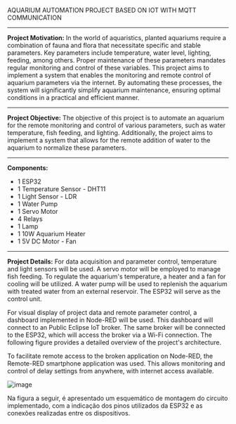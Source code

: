 AQUARIUM AUTOMATION PROJECT BASED ON IOT WITH MQTT COMMUNICATION 

--------------------------------------------------------------------------------------------------------------------------

**Project Motivation:**
In the world of aquaristics, planted aquariums require a combination of fauna and flora that necessitate specific and stable parameters. Key parameters include temperature, water level, lighting, feeding, among others. Proper maintenance of these parameters mandates regular monitoring and control of these variables. This project aims to implement a system that enables the monitoring and remote control of aquarium parameters via the internet. By automating these processes, the system will significantly simplify aquarium maintenance, ensuring optimal conditions in a practical and efficient manner.

--------------------------------------------------------------------------------------------------------------------------

**Project Objective:**
The objective of this project is to automate an aquarium for the remote monitoring and control of various parameters, such as water temperature, fish feeding, and lighting. Additionally, the project aims to implement a system that allows for the remote addition of water to the aquarium to normalize these parameters.

--------------------------------------------------------------------------------------------------------------------------

**Components:**
- 1 ESP32
- 1 Temperature Sensor - DHT11
- 1 Light Sensor - LDR
- 1 Water Pump
- 1 Servo Motor
- 4 Relays
- 1 Lamp
- 1 10W Aquarium Heater
- 1 5V DC Motor - Fan
  
--------------------------------------------------------------------------------------------------------------------------

**Project Details:**
For data acquisition and parameter control, temperature and light sensors will be used. A servo motor will be employed to manage fish feeding. To regulate the aquarium's temperature, a heater and a fan for cooling will be utilized. A water pump will be used to replenish the aquarium with treated water from an external reservoir. The ESP32 will serve as the control unit.

For visual display of project data and remote parameter control, a dashboard implemented in Node-RED will be used. This dashboard will connect to an Public Eclipse IoT broker. The same broker will be connected to the ESP32, which will access the broker via a Wi-Fi connection. The following figure provides a detailed overview of the project's architecture.

To facilitate remote access to the broken application on Node-RED, the Remote-RED smartphone application was used. This allows monitoring and control of delay settings from anywhere, with internet access available.


![image](https://github.com/guixavier-14/Aquarium-Automation-Project/assets/163915909/1251bca4-ac49-4893-bfcd-14890428c60d)

Na figura a seguir, é apresentado um esquemático de montagem do circuito implementado, com a indicação dos pinos utilizados da ESP32 e as conexões realizadas entre os dispositivos.


